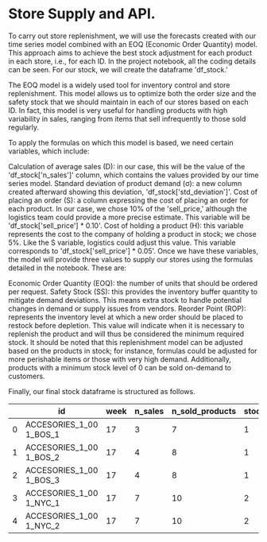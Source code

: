 # Store Supply and API.
To carry out store replenishment, we will use the forecasts created with our time series model combined with an EOQ (Economic Order Quantity) model. This approach aims to achieve the best stock adjustment for each product in each store, i.e., for each ID. In the project notebook, all the coding details can be seen. For our stock, we will create the dataframe 'df_stock.'

The EOQ model is a widely used tool for inventory control and store replenishment. This model allows us to optimize both the order size and the safety stock that we should maintain in each of our stores based on each ID. In fact, this model is very useful for handling products with high variability in sales, ranging from items that sell infrequently to those sold regularly.

To apply the formulas on which this model is based, we need certain variables, which include:

Calculation of average sales (D): in our case, this will be the value of the 'df_stock['n_sales']' column, which contains the values provided by our time series model.
Standard deviation of product demand (σ): a new column created afterward showing this deviation, 'df_stock['std_deviation']'.
Cost of placing an order (S): a column expressing the cost of placing an order for each product. In our case, we chose 10% of the 'sell_price,' although the logistics team could provide a more precise estimate. This variable will be 'df_stock['sell_price'] * 0.10'.
Cost of holding a product (H): this variable represents the cost to the company of holding a product in stock; we chose 5%. Like the S variable, logistics could adjust this value. This variable corresponds to 'df_stock['sell_price'] * 0.05'.
Once we have these variables, the model will provide three values to supply our stores using the formulas detailed in the notebook. These are:

Economic Order Quantity (EOQ): the number of units that should be ordered per request.
Safety Stock (SS): this provides the inventory buffer quantity to mitigate demand deviations. This means extra stock to handle potential changes in demand or supply issues from vendors.
Reorder Point (ROP): represents the inventory level at which a new order should be placed to restock before depletion. This value will indicate when it is necessary to replenish the product and will thus be considered the minimum required stock.
It should be noted that this replenishment model can be adjusted based on the products in stock; for instance, formulas could be adjusted for more perishable items or those with very high demand. Additionally, products with a minimum stock level of 0 can be sold on-demand to customers.

Finally, our final stock dataframe is structured as follows.

| | id   | week | n_sales | n_sold_products | stock_extra | stock_required |
|-------------|------------|------------|------------|------------|------------|------------|
|0| ACCESORIES_1_00 1_BOS_1  | 17  | 3  | 7  | 1  | 4  |
|1| ACCESORIES_1_00 1_BOS_2  | 17  | 4  | 8  | 1  | 5 |
|2| ACCESORIES_1_00 1_BOS_3  | 17  | 4  | 8 | 1  | 5  |
|3| ACCESORIES_1_00 1_NYC_1  | 17  | 7  | 10  | 2 | 8  |
|4| ACCESORIES_1_00 1_NYC_2  | 17  | 7  | 10  | 2  | 8  |
